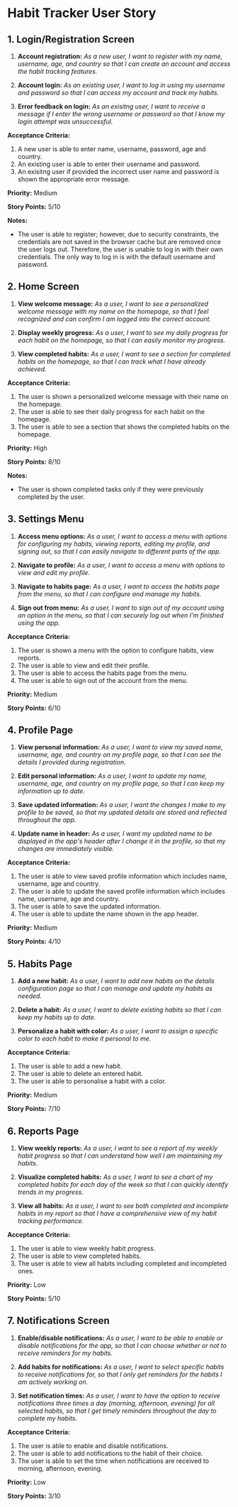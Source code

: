 # Habit Tracker User Story

## 1. Login/Registration Screen

1. **Account registration:**
_As a new user, I want to register with my name, username, age, and country so that I can create an account and access the habit tracking features._

2. **Account login:**
_As an existing user, I want to log in using my username and password so that I can access my account and track my habits._

3. **Error feedback on login:**
_As an exisitng user, I want to receive a message if I enter the wrong username or password so that I know my login attempt was unsuccessful._

**Acceptance Criteria:**

1. A new user is able to enter name, username, password, age and country.
2. An existing user is able to enter their username and password.
3. An exisitng user if provided the incorrect user name and password is shown the appropriate error message.
   

**Priority:** Medium

**Story Points:** 5/10

**Notes:**
- The user is able to register; however, due to security constraints, the credentials are not saved in the browser cache but are removed once the user logs out. Therefore, the user is unable to log in with their own credentials. The only way to log in is with the default username and password.

## 2. Home Screen

1. **View welcome message:**
_As a user, I want to see a personalized welcome message with my name on the homepage, so that I feel recognized and can confirm I am logged into the correct account._

2. **Display weekly progress:**
_As a user, I want to see my daily progress for each habit on the homepage, so that I can easily monitor my progress._

3. **View completed habits:**
_As a user, I want to see a section for completed habits on the homepage, so that I can track what I have already achieved._

**Acceptance Criteria:**

1. The user is shown a personalized welcome message with their name on the homepage.
2. The user is able to see their daily progress for each habit on the homepage.
3. The user is able to see a section that shows the completed habits on the homepage.
   

**Priority:** High

**Story Points:** 8/10

**Notes:**
- The user is shown completed tasks only if they were previously completed by the user.

## 3. Settings Menu

1. **Access menu options:**
_As a user, I want to access a menu with options for configuring my habits, viewing reports, editing my profile, and signing out, so that I can easily navigate to different parts of the app._

2. **Navigate to profile:**
_As a user, I want to access a menu with options to view and edit my profile._

3. **Navigate to habits page:**
_As a user, I want to access the habits page from the menu, so that I can configure and manage my habits._

4. **Sign out from menu:**
_As a user, I want to sign out of my account using an option in the menu, so that I can securely log out when I'm finished using the app._

**Acceptance Criteria:**

1. The user is shown a menu with the option to configure habits, view reports.
2. The user is able to view and edit their profile.
3. The user is able to access the habits page from the menu.
4. The user is able to sign out of the account from the menu.
   

**Priority:** Medium

**Story Points:** 6/10


  ## 4. Profile Page

1. **View personal information:**
_As a user, I want to view my saved name, username, age, and country on my profile page, so that I can see the details I provided during registration._

2. **Edit personal information:**
_As a user, I want to update my name, username, age, and country on my profile page, so that I can keep my information up to date._

3. **Save updated information:**
_As a user, I want the changes I make to my profile to be saved, so that my updated details are stored and reflected throughout the app._

4. **Update name in header:**
_As a user, I want my updated name to be displayed in the app's header after I change it in the profile, so that my changes are immediately visible._

**Acceptance Criteria:**

1. The user is able to view saved profile information which includes name, username, age and country.
2. The user is able to update the saved profile information which includes name, username, age and country.
3. The user is able to save the updated information.
4. The user is able to update the name shown in the app header.
   

**Priority:** Medium

**Story Points:** 4/10

  ## 5. Habits Page

1. **Add a new habit:**
_As a user, I want to add new habits on the details configuration page so that I can manage and update my habits as needed._

2. **Delete a habit:**
_As a user, I want to delete existing habits so that I can keep my habits up to date._

3. **Personalize a habit with color:**
_As a user, I want to assign a specific color to each habit to make it personal to me._


**Acceptance Criteria:**

1. The user is able to add a new habit.
2. The user is able to delete an entered habit.
3. The user is able to personalise a habit with a color.
   

**Priority:** Medium

**Story Points:** 7/10

  ## 6. Reports Page

1. **View weekly reports:**
_As a user, I want to see a report of my weekly habit progress so that I can understand how well I am maintaining my habits._

2. **Visualize completed habits:**
_As a user, I want to see a chart of my completed habits for each day of the week so that I can quickly identify trends in my progress._

3. **View all habits:**
_As a user, I want to see both completed and incomplete habits in my report so that I have a comprehensive view of my habit tracking performance._


**Acceptance Criteria:**

1. The user is able to view weekly habit progress.
2. The user is able to view completed habits.
3. The user is able to view all habits including completed and incompleted ones.
   

**Priority:** Low

**Story Points:** 5/10

  ## 7. Notifications Screen

1. **Enable/disable notifications:**
_As a user, I want to be able to enable or disable notifications for the app, so that I can choose whether or not to receive reminders for my habits._

2. **Add habits for notifications:**
_As a user, I want to select specific habits to receive notifications for, so that I only get reminders for the habits I am actively working on._

3. **Set notification times:**
_As a user, I want to have the option to receive notifications three times a day (morning, afternoon, evening) for all selected habits, so that I get timely reminders throughout the day to complete my habits._


**Acceptance Criteria:**

1. The user is able to enable and disable notifications.
2. The user is able to add notifications to the habit of their choice.
3. The user is able to set the time when notifications are received to morning, afternoon, evening.
   

**Priority:** Low

**Story Points:** 3/10


